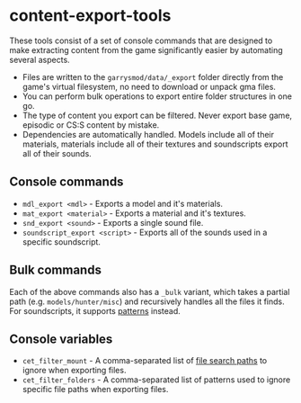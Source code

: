 content-export-tools
=========
These tools consist of a set of console commands that are designed to make extracting content from the game significantly easier by automating several aspects.

- Files are written to the `garrysmod/data/_export` folder directly from the game's virtual filesystem, no need to download or unpack gma files.
- You can perform bulk operations to export entire folder structures in one go.
- The type of content you export can be filtered. Never export base game, episodic or CS:S content by mistake.
- Dependencies are automatically handled. Models include all of their materials, materials include all of their textures and soundscripts export all of their sounds.

Console commands
---

- `mdl_export <mdl>` - Exports a model and it's materials.
- `mat_export <material>` - Exports a material and it's textures.
- `snd_export <sound>` - Exports a single sound file.
- `soundscript_export <script>` - Exports all of the sounds used in a specific soundscript.

Bulk commands
---

Each of the above commands also has a `_bulk` variant, which takes a partial path (e.g. `models/hunter/misc`) and recursively handles all the files it finds. For soundscripts, it supports [patterns](https://wiki.facepunch.com/gmod/Patterns) instead.

Console variables
---

- `cet_filter_mount` - A comma-separated list of [file search paths](https://wiki.facepunch.com/gmod/File_Search_Paths) to ignore when exporting files.
- `cet_filter_folders` - A comma-separated list of patterns used to ignore specific file paths when exporting files.
